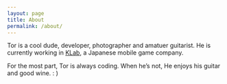 ```yaml
---
layout: page
title: About
permalink: /about/
---
```


Tor is a cool dude, developer, photographer and amatuer guitarist. He is currently working in [KLab](http://www.klab.com), a Japanese mobile game company.

For the most part, Tor is always coding. When he’s not, He enjoys his guitar and good wine. : )
